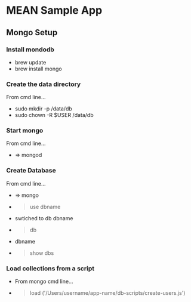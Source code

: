 # MEAN Sample App

## Mongo Setup
### Install mondodb
- brew update
- brew install mongo

### Create the data directory
From cmd line...
- sudo mkdir -p /data/db
- sudo chown -R $USER /data/db


### Start mongo
From cmd line...
- => mongod

### Create Database
From cmd line...
- => mongo

- > use dbname
- swtiched to db dbname

- > db
- dbname

- > show dbs

### Load collections from a script
- From mongo cmd line...
- > load ('/Users/username/app-name/db-scripts/create-users.js')

